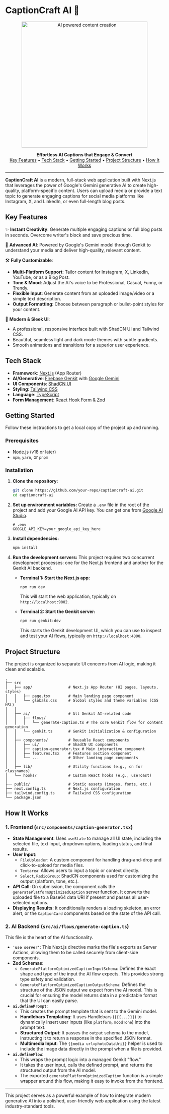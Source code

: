
# CaptionCraft AI 🚀

<p align="center">
  <img src="https://img.freepik.com/free-vector/ai-powered-content-creation-isometric-concept-with-chatbot-laptop-screen-3d-vector-illustration_1284-82523.jpg" alt="AI powered content creation" width="400">
</p>

<p align="center">
  <strong>Effortless AI Captions that Engage & Convert</strong>
  <br />
  <a href="#key-features">Key Features</a> •
  <a href="#tech-stack">Tech Stack</a> •
  <a href="#getting-started">Getting Started</a> •
  <a href="#project-structure">Project Structure</a> •
  <a href="#how-it-works">How It Works</a>
</p>

---

**CaptionCraft AI** is a modern, full-stack web application built with Next.js that leverages the power of Google's Gemini generative AI to create high-quality, platform-specific content. Users can upload media or provide a text topic to generate engaging captions for social media platforms like Instagram, X, and LinkedIn, or even full-length blog posts.

## Key Features

✨ **Instant Creativity**: Generate multiple engaging captions or full blog posts in seconds. Overcome writer's block and save precious time.

🧠 **Advanced AI**: Powered by Google's Gemini model through Genkit to understand your media and deliver high-quality, relevant content.

🛠️ **Fully Customizable**:
- **Multi-Platform Support**: Tailor content for Instagram, X, LinkedIn, YouTube, or as a Blog Post.
- **Tone & Mood**: Adjust the AI's voice to be Professional, Casual, Funny, or Trendy.
- **Flexible Input**: Generate content from an uploaded image/video or a simple text description.
- **Output Formatting**: Choose between paragraph or bullet-point styles for your content.

🎨 **Modern & Sleek UI**:
- A professional, responsive interface built with ShadCN UI and Tailwind CSS.
- Beautiful, seamless light and dark mode themes with subtle gradients.
- Smooth animations and transitions for a superior user experience.

## Tech Stack

- **Framework**: [Next.js](https://nextjs.org/) (App Router)
- **AI/Generative**: [Firebase Genkit](https://firebase.google.com/docs/genkit) with [Google Gemini](https://deepmind.google/technologies/gemini/)
- **UI Components**: [ShadCN UI](https://ui.shadcn.com/)
- **Styling**: [Tailwind CSS](https://tailwindcss.com/)
- **Language**: [TypeScript](https://www.typescriptlang.org/)
- **Form Management**: [React Hook Form](https://react-hook-form.com/) & [Zod](https://zod.dev/)

## Getting Started

Follow these instructions to get a local copy of the project up and running.

### Prerequisites

- [Node.js](https://nodejs.org/) (v18 or later)
- `npm`, `yarn`, or `pnpm`

### Installation

1.  **Clone the repository:**
    ```bash
    git clone https://github.com/your-repo/captioncraft-ai.git
    cd captioncraft-ai
    ```

2.  **Set up environment variables:**
    Create a `.env` file in the root of the project and add your Google AI API key. You can get one from [Google AI Studio](https://aistudio.google.com/app/apikey).
    ```
    # .env
    GOOGLE_API_KEY=your_google_api_key_here
    ```

3.  **Install dependencies:**
    ```bash
    npm install
    ```

4.  **Run the development servers:**
    This project requires two concurrent development processes: one for the Next.js frontend and another for the Genkit AI backend.

    - **Terminal 1: Start the Next.js app:**
      ```bash
      npm run dev
      ```
      This will start the web application, typically on `http://localhost:9002`.

    - **Terminal 2: Start the Genkit server:**
      ```bash
      npm run genkit:dev
      ```
      This starts the Genkit development UI, which you can use to inspect and test your AI flows, typically on `http://localhost:4000`.

## Project Structure

The project is organized to separate UI concerns from AI logic, making it clean and scalable.

```
.
├── src
│   ├── app/                # Next.js App Router (UI pages, layouts, styles)
│   │   ├── page.tsx        # Main landing page component
│   │   └── globals.css     # Global styles and theme variables (CSS HSL)
│   │
│   ├── ai/                 # All Genkit AI-related code
│   │   ├── flows/
│   │   │   └── generate-caption.ts # The core Genkit flow for content generation
│   │   └── genkit.ts       # Genkit initialization & configuration
│   │
│   ├── components/         # Reusable React components
│   │   ├── ui/             # ShadCN UI components
│   │   ├── caption-generator.tsx # Main interactive component
│   │   ├── features.tsx    # Features section component
│   │   └── ...             # Other landing page components
│   │
│   ├── lib/                # Utility functions (e.g., cn for classnames)
│   └── hooks/              # Custom React hooks (e.g., useToast)
│
├── public/                 # Static assets (images, fonts, etc.)
├── next.config.ts          # Next.js configuration
├── tailwind.config.ts      # Tailwind CSS configuration
└── package.json
```

## How It Works

### 1. Frontend (`src/components/caption-generator.tsx`)

- **State Management**: Uses `useState` to manage all UI state, including the selected file, text input, dropdown options, loading status, and final results.
- **User Input**:
    - `FileUploader`: A custom component for handling drag-and-drop and click-to-upload for media files.
    - `Textarea`: Allows users to input a topic or context directly.
    - `Select`, `RadioGroup`: ShadCN components used for customizing the output (platform, tone, etc.).
- **API Call**: On submission, the component calls the `generatePlatformOptimizedCaption` server function. It converts the uploaded file to a Base64 data URI if present and passes all user-selected options.
- **Displaying Results**: It conditionally renders a loading skeleton, an error alert, or the `CaptionCard` components based on the state of the API call.

### 2. AI Backend (`src/ai/flows/generate-caption.ts`)

This file is the heart of the AI functionality.

- **`'use server'`**: This Next.js directive marks the file's exports as Server Actions, allowing them to be called securely from client-side components.
- **Zod Schemas**:
    - `GeneratePlatformOptimizedCaptionInputSchema`: Defines the exact shape and type of the input the AI flow expects. This provides strong type safety and validation.
    - `GeneratePlatformOptimizedCaptionOutputSchema`: Defines the structure of the JSON output we expect from the AI model. This is crucial for ensuring the model returns data in a predictable format that the UI can easily parse.
- **`ai.definePrompt`**:
    - This creates the prompt template that is sent to the Gemini model.
    - **Handlebars Templating**: It uses Handlebars (`{{{...}}}`) to dynamically insert user inputs (like `platform`, `moodTone`) into the prompt text.
    - **Structured Output**: It passes the `output` schema to the model, instructing it to return a response in the specified JSON format.
    - **Multimedia Input**: The `{{media url=photoDataUri}}` helper is used to include the image data directly in the prompt when a file is provided.
- **`ai.defineFlow`**:
    - This wraps the prompt logic into a managed Genkit "flow."
    - It takes the user input, calls the defined prompt, and returns the structured output from the AI model.
    - The exported `generatePlatformOptimizedCaption` function is a simple wrapper around this flow, making it easy to invoke from the frontend.

---

This project serves as a powerful example of how to integrate modern generative AI into a polished, user-friendly web application using the latest industry-standard tools.

